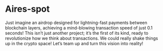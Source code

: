 # Aires-spot
Just imagine an airdrop designed for lightning-fast payments between blockchain layers, achieving a mind-blowing transaction speed of just 0.1 seconds! This isn’t just another project; it’s the first of its kind, ready to revolutionize how we think about transactions. We could really shake things up in the crypto space! Let’s team up and turn this vision into reality!
